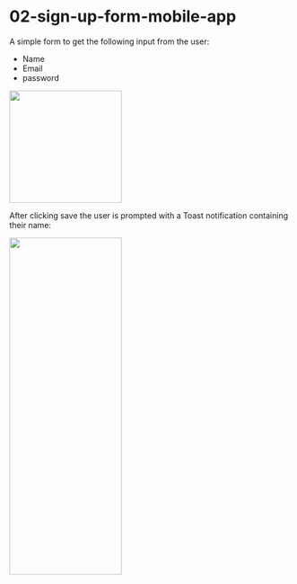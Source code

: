 # 02-sign-up-form-mobile-app

A simple form to get the following input from the user:
- Name
- Email
- password

<img src="/OMara-M/02-sign-up-form-mobile-app/signupform01.png?raw=true" hieght="600" width="200" />

After clicking save the user is prompted with a Toast notification containing their name:

<img src="/OMara-M/02-sign-up-form-mobile-app/signupform02.png?raw=true" height="600" width="200" />

